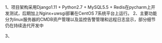 1、项目架构采用Django1.11 + Python2.7 + MySQL5.5 + Redis在pycharm上开发测试，后期加上Nginx+uwsgi部署在CentOS 7系统平台上运行。
2、主要功能分为linux服务器的CMDB资产管理以及监控告警管理和远程日志显示，部分细节仍在持续迭代开发中


3、

